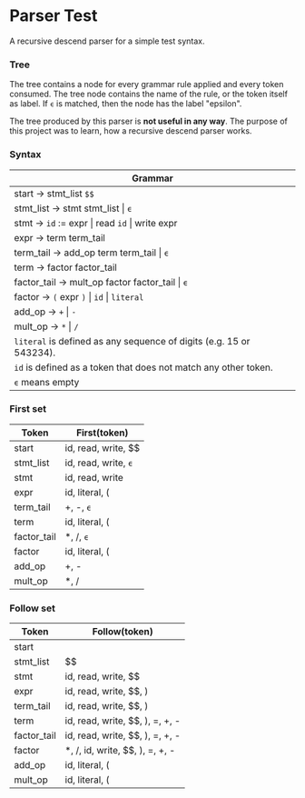 # Parser Test
A recursive descend parser for a simple test syntax.

### Tree

The tree contains a node for every grammar rule applied and every token consumed.
The tree node contains the name of the rule, or the token itself as label.
If `ϵ` is matched, then the node has the label "epsilon".

The tree produced by this parser is **not useful in any way**.
The purpose of this project was to learn, how a recursive descend parser works.

### Syntax

| Grammar |
|---------|
| start → stmt_list `$$`
| stmt_list → stmt stmt_list \| `ϵ`
| stmt → `id` := expr \| read `id` \| write expr
| expr → term term_tail
| term_tail → add_op term term_tail \| `ϵ`
| term → factor factor_tail
| factor_tail → mult_op factor factor_tail \| `ϵ`
| factor → `(` expr `)` \| `id` \| `literal`
| add_op → `+` \| `-`
| mult_op → `*` \| `/`
| `literal` is defined as any sequence of digits (e.g. 15 or 543234).
| `id` is defined as a token that does not match any other token.
| `ϵ` means empty

### First set
| Token | First(token) |
|-------|--------------|
| start | id, read, write, $$
| stmt_list | id, read, write, `ϵ`
| stmt | id, read, write
| expr | id, literal, (
| term_tail | +, -, `ϵ`
| term | id, literal, (
| factor_tail | *, /, `ϵ`
| factor | id, literal, (
| add_op | +, -
| mult_op | *, /

### Follow set

| Token | Follow(token) |
|-------|---------------|
| start | |
| stmt_list | $$ |
| stmt | id, read, write, $$
| expr | id, read, write, $$, )
| term_tail | id, read, write, $$, )
| term | id, read, write, $$, ), =, +, -
| factor_tail | id, read, write, $$, ), =, +, -
| factor | *, /, id, write, $$, ), =, +, -
| add_op | id, literal, (
| mult_op | id, literal, (
